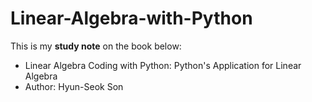 # Linear-Algebra-with-Python

This is my **study note** on the book below:  
- Linear Algebra Coding with Python: Python's Application for Linear Algebra
- Author: Hyun-Seok Son
